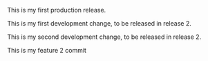 This is my first production release.

This is my first development change, to be released in release 2.

This is my second development change, to be released in release 2.

This is my feature 2 commit
